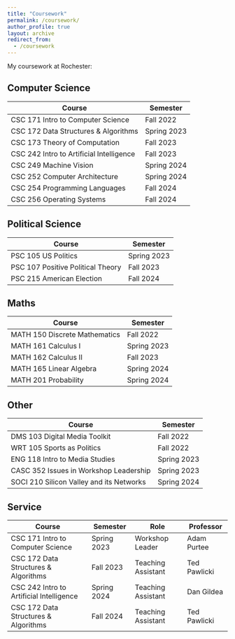 ```yaml
---
title: "Coursework"
permalink: /coursework/
author_profile: true
layout: archive
redirect_from:
  - /coursework
---
```



My coursework at Rochester: 

## Computer Science

| Course      | Semester |
| ----------- | ----------- |
| CSC 171  Intro to Computer Science   | Fall 2022      |
| CSC 172  Data Structures & Algorithms   | Spring 2023        | 
| CSC 173  Theory of Computation| Fall 2023        | 
| CSC 242  Intro to Artificial Intelligence| Fall 2023        | 
| CSC 249  Machine Vision| Spring 2024        |
| CSC 252  Computer Architecture| Spring 2024        |
| CSC 254 Programming Languages | Fall 2024  |
| CSC 256 Operating Systems | Fall 2024  |

## Political Science

| Course      | Semester |
| ----------- | ----------- |
| PSC 105 US Politics | Spring 2023 |
| PSC 107 Positive Political Theory | Fall 2023 |
| PSC 215 American Election | Fall 2024 |

## Maths

| Course      | Semester |
| ----------- | ----------- |
| MATH 150 Discrete Mathematics | Fall 2022 |
| MATH 161 Calculus I | Spring 2023 |
| MATH 162 Calculus II | Fall 2023 |
| MATH 165 Linear Algebra | Spring 2024 |
| MATH 201 Probability | Spring 2024 |

## Other

| Course      | Semester |
| ----------- | ----------- |
| DMS 103 Digital Media Toolkit | Fall 2022 |
| WRT 105 Sports as Politics | Fall 2022 |  
| ENG 118 Intro to Media Studies | Spring 2023 |
| CASC 352 Issues in Workshop Leadership | Spring 2023 |
| SOCI 210 Silicon Valley and its Networks | Spring 2024 |

## Service

| Course      | Semester | Role | Professor
| ----------- | ----------- | ----------- | ----------- |
| CSC 171  Intro to Computer Science   | Spring 2023      | Workshop Leader | Adam Purtee
| CSC 172  Data Structures & Algorithms   | Fall 2023        | Teaching Assistant | Ted Pawlicki
| CSC 242  Intro to Artificial Intelligence   | Spring 2024        | Teaching Assistant | Dan Gildea
| CSC 172  Data Structures & Algorithms   | Fall 2024        | Teaching Assistant | Ted Pawlicki
